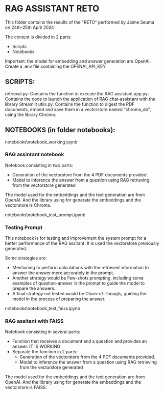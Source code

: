 # RAG ASSISTANT RETO

This folder contains the results of the "RETO" performed by Jaime Seuma on 24th-25th April 2024

The content is divided in 2 parts:
- Scripts
- Notebooks

Important: the model for embedding and answer generation are OpenAI. Create a .env file containing the OPENAI_API_KEY

## SCRIPTS:

retrieval.py: Contains the function to execute the RAG assistant
app.py: Contains the code to launch the application of RAG chat-assistant with the library Streamlit
utils.py: Contains the function to digest the PDF documents, embed and save them in a vectorstore named "chroma_db", using the library Chroma.

## NOTEBOOKS (in folder notebooks):

notebooks\notebook_working.ipynb
### RAG assintant notebook

Notebook consisting in two parts:
- Generation of the vectorstore from the 4 PDF documents provided.
- Model to inference the answer from a question using RAG retrieving from the vectorstore generated

The model used for the embeddings and the text generation are from OpenAI.
And the library using for generate the embeddings and the vectorstore is Chroma.


notebooks\notebook_test_prompt.ipynb
### Testing Prompt

This notebook is for testing and improvement the system prompt for a better performance of the RAG assitant.
It is used the vectorstore previously generated.

Some strategies are:
- Mentioning to perform calculations with the retrieved information to answer the answer more accurately in the prompt.
- Another strategy would be Few-shots prompting, including some examples of question-answer in the prompt to guide the model to prepare the answers.
- A final strategy not tested would be Chain-of-Thougts, guiding the model in the process of preparing the answer.


notebooks\notebook_test_faiss.ipynb
### RAG assitant with FAISS

Notebook consisting in several parts:
- Function that receives a document and a question and provides an answer. IT IS WORKING
- Separate the function in 2 parts:
    - Generation of the vectorstore from the 4 PDF documents provided.
    - Model to inference the answer from a question using RAG retrieving from the vectorstore generated

The model used for the embeddings and the text generation are from OpenAI.
And the library using for generate the embeddings and the vectorstore is FAISS.